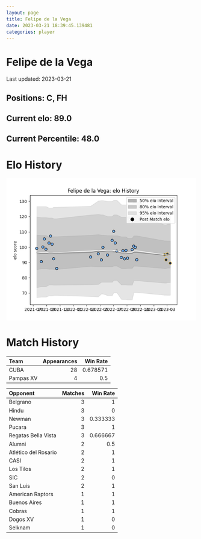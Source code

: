 ```yaml
---  
layout: page  
title: Felipe de la Vega  
date: 2023-03-21 18:39:45.139481  
categories: player  
---
```

# Felipe de la Vega


Last updated: 2023-03-21
## Positions: C, FH

## Current elo: 89.0

## Current Percentile: 48.0

# Elo History


![elo history](history_FelipedelaVega.png)
# Match History


| Team      |   Appearances |   Win Rate |
|:----------|--------------:|-----------:|
| CUBA      |            28 |   0.678571 |
| Pampas XV |             4 |   0.5      |

| Opponent             |   Matches |   Win Rate |
|:---------------------|----------:|-----------:|
| Belgrano             |         3 |   1        |
| Hindu                |         3 |   0        |
| Newman               |         3 |   0.333333 |
| Pucara               |         3 |   1        |
| Regatas Bella Vista  |         3 |   0.666667 |
| Alumni               |         2 |   0.5      |
| Atlético del Rosario |         2 |   1        |
| CASI                 |         2 |   1        |
| Los Tilos            |         2 |   1        |
| SIC                  |         2 |   0        |
| San Luis             |         2 |   1        |
| American Raptors     |         1 |   1        |
| Buenos Aires         |         1 |   1        |
| Cobras               |         1 |   1        |
| Dogos XV             |         1 |   0        |
| Selknam              |         1 |   0        |